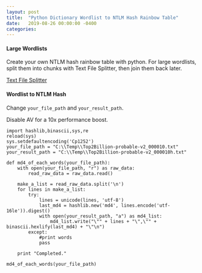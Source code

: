 ```yaml
---
layout: post
title:  "Python Dictionary Wordlist to NTLM Hash Rainbow Table"
date:   2019-08-26 00:00:00 -0400
categories: 
---
```


#### Large Wordlists

Create your own NTLM hash rainbow table with python. For large wordlists, split them into chunks with Text File Splitter, then join them back later. 

[Text File Splitter][tfs]

#### Wordlist to NTLM Hash

Change `your_file_path` and `your_result_path`.

Disable AV for a 10x performance boost.

```
import hashlib,binascii,sys,re
reload(sys)  
sys.setdefaultencoding('Cp1252')
your_file_path = "C:\\Temp\\Top2Billion-probable-v2_000010.txt" 
your_result_path = "C:\\Temp\\Top2Billion-probable-v2_000010h.txt" 

def md4_of_each_words(your_file_path):
    with open(your_file_path, "r") as raw_data:
        read_raw_data = raw_data.read()

    make_a_list = read_raw_data.split('\n')
    for lines in make_a_list:
		try:
			lines = unicode(lines, 'utf-8')
			last_md4 = hashlib.new('md4', lines.encode('utf-16le')).digest()
			with open(your_result_path, "a") as md4_list:
				md4_list.write("\"" + lines + "\",\"" + binascii.hexlify(last_md4) + "\"\n")
		except:
			#print words
			pass

    print "Completed."

md4_of_each_words(your_file_path)
```

[tfs]: http://textfilesplitter.org/download.html
